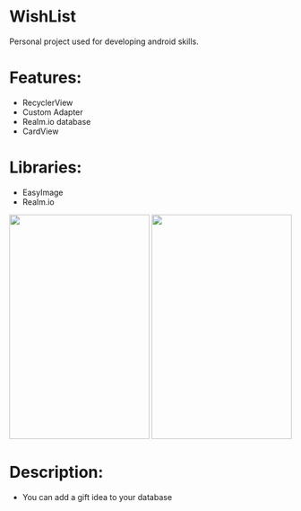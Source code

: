 # WishList
Personal project used for developing android skills.
# Features:
* RecyclerView
* Custom Adapter
* Realm.io database
* CardView 
# Libraries:
* EasyImage
* Realm.io

<img src="https://image.ibb.co/dGKhS7/Screenshot_2018_03_26_19_52_42_373_com_example_android_wishlist.png" data-canonical-
src="https://gyazo.com/eb5c5741b6a9a16c692170a41a49c858.png" width="250" height="400" />
<img src="https://image.ibb.co/kJbU77/Screenshot_2018_03_26_19_53_22_855_com_example_android_wishlist.png" data-canonical-
src="https://gyazo.com/eb5c5741b6a9a16c692170a41a49c858.png" width="250" height="400" />
# Description:
* You can add a gift idea to your database
